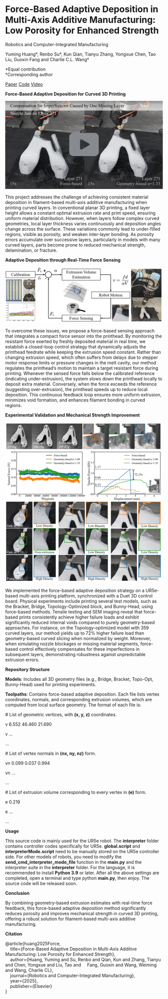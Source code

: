 # Force-Based Adaptive Deposition in Multi-Axis Additive Manufacturing: Low Porosity for Enhanced Strength

Robotics and Computer-Integrated Manufacturing

Yuming Huang*, Renbo Su*, Kun Qian, Tianyu Zhang, Yongxue Chen, Tao Liu, Guoxin Fang and Charlie C.L. Wang†

*Equal contribution        
†Corresponding author

[Paper](assets/RCIMForceBasedAM.pdf)  [Code](https://github.com/yuminghuang1995/ForceBasedDeposition)  [Video](https://www.youtube.com/watch?v=i_Gpd3_gRxA&feature=youtu.be)



**Force-Based Adaptive Deposition for Curved 3D Printing**

[![Watch the video](./video_cover.png)](https://youtu.be/i_Gpd3_gRxA)

This project addresses the challenge of achieving consistent material deposition in filament-based multi-axis additive manufacturing when printing curved layers. In conventional planar 3D printing, a fixed layer height allows a constant optimal extrusion rate and print speed, ensuring uniform material distribution. However, when layers follow complex curved geometries, local layer thickness varies continuously and deposition angles change across the surface. These variations commonly lead to under-filled regions, visible as porosity, and weaken inter-layer bonding. As porosity errors accumulate over successive layers, particularly in models with many curved layers, parts become prone to reduced mechanical strength, delamination, or fracture.

**Adaptive Deposition through Real-Time Force Sensing**

![Pipeline Figure](Figure_pipline.png)

To overcome these issues, we propose a force-based sensing approach that integrates a compact force sensor into the printhead. By monitoring the resistant force exerted by freshly deposited material in real time, we establish a closed-loop control strategy that dynamically adjusts the printhead feedrate while keeping the extrusion speed constant. Rather than changing extrusion speed, which often suffers from delays due to stepper motor response limits or pressure changes in the melt cavity, our method regulates the printhead’s motion to maintain a target resistant force during printing. Whenever the sensed force falls below the calibrated reference (indicating under-extrusion), the system slows down the printhead locally to deposit extra material. Conversely, when the force exceeds the reference (suggesting over-extrusion), the printhead speeds up to reduce local deposition. This continuous feedback loop ensures more uniform extrusion, minimizes void formation, and enhances filament bonding in curved regions.

**Experimental Validation and Mechanical Strength Improvement**

![Pipeline Figure](Figure_topoopt.png)

We implemented the force-based adaptive deposition strategy on a UR5e-based multi-axis printing platform, synchronized with a Duet 3D control board. Physical experiments include printing several test models, such as the Bracket, Bridge, Topology-Optimized block, and Bunny-Head, using force-based methods. Tensile testing and SEM imaging reveal that force-based prints consistently achieve higher failure loads and exhibit significantly reduced internal voids compared to purely geometry-based approaches. For instance, on the Topology-optimized model with 359 curved layers, our method yields up to 72% higher failure load than geometry-based curved slicing when normalized by weight. Moreover, when simulating nozzle blockages or missing material segments, force-based control effectively compensates for these imperfections in subsequent layers, demonstrating robustness against unpredictable extrusion errors.

**Repository Structure** 

**Models**: Includes all 3D geometry files (e.g., Bridge, Bracket, Topo-Opt, Bunny-Head) used for printing experiments.

**Toolpaths**: Contains force-based adaptive deposition. Each file lists vertex coordinates, normals, and corresponding extrusion volumes, which are computed from local surface geometry. The format of each file is:

\# List of geometric vertices, with **(x, y, z)** coordinates.

v 6.552 	46.460 	21.690

v ...

...

\# List of vertex normals in **(nx, ny, nz)** form.

vn 0.099 	0.037 	0.994

vn ...

...

\# List of extrusion volume corresponding to every vertex in **(e)** form.

e 0.219

e ...

...

**Usage**

This source code is mainly used for the UR5e robot. The **interpreter** folder contains controller codes specifically for UR5e. **global.script** and **interpreterMode.script** need to be manually stored on the UR5e controller side. For other models of robots, you need to modify the **send_cmd_interpreter_mode_file** function in the **main.py** and the interpreter suite in the **interpreter** folder. For the language, it is recommended to install **Python 3.9** or later. After all the above settings are completed, open a terminal and type python **main.py**, then enjoy. The source code will be released soon.


**Conclusion**

By combining geometry-based extrusion estimates with real-time force feedback, this force-based adaptive deposition method significantly reduces porosity and improves mechanical strength in curved 3D printing, offering a robust solution for filament-based multi-axis additive manufacturing.

**Citation**

@article{huang2025Force,  
&nbsp;&nbsp;&nbsp;&nbsp;title={Force-Based Adaptive Deposition in Multi-Axis Additive Manufacturing: Low Porosity for Enhanced Strength},  
&nbsp;&nbsp;&nbsp;&nbsp;author={Huang, Yuming and Su, Renbo and Qian, Kun and Zhang, Tianyu and Chen, Yongxue and Liu, Tao and 
&nbsp;&nbsp;&nbsp;&nbsp;Fang, Guoxin and Wang, Weiming and Wang, Charlie CL},  
&nbsp;&nbsp;&nbsp;&nbsp;journal={Robotics and Computer-Integrated Manufacturing},  
&nbsp;&nbsp;&nbsp;&nbsp;year={2025},  
&nbsp;&nbsp;&nbsp;&nbsp;publisher={Elsevier}  
}

